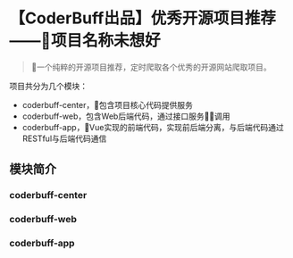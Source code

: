 # 【CoderBuff出品】优秀开源项目推荐——项目名称未想好
> 一个纯粹的开源项目推荐，定时爬取各个优秀的开源网站爬取项目。

项目共分为几个模块：
- coderbuff-center，包含项目核心代码提供服务
- coderbuff-web，包含Web后端代码，通过接口服务调用
- coderbuff-app，Vue实现的前端代码，实现前后端分离，与后端代码通过RESTful与后端代码通信

## 模块简介
### coderbuff-center
### coderbuff-web
### coderbuff-app